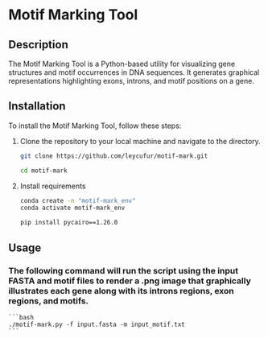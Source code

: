 # Motif Marking Tool

## Description

The Motif Marking Tool is a Python-based utility for visualizing gene structures and motif occurrences in DNA sequences. It generates graphical representations highlighting exons, introns, and motif positions on a gene.

## Installation

To install the Motif Marking Tool, follow these steps:

1. Clone the repository to your local machine and navigate to the directory.
    ```bash
   git clone https://github.com/leycufur/motif-mark.git
   ```
   ```bash
   cd motif-mark
   ```
2. Install requirements
    ```bash
    conda create -n "motif-mark_env"
    conda activate motif-mark_env
    ```
    ```bash
    pip install pycairo==1.26.0
    ```
##

## Usage
### The following command will run the script using the input FASTA and motif files to render a .png image that graphically illustrates each gene along with its introns regions, exon regions, and motifs. 
    ```bash
    ./motif-mark.py -f input.fasta -m input_motif.txt
    ```